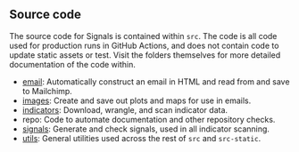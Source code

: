 ## Source code

The source code for Signals is contained within `src`. The code is all code used
for production runs in GitHub Actions, and does not contain code to update static
assets or test. Visit the folders themselves
for more detailed documentation of the code within.

- [email](email/README.md): Automatically construct an email in HTML and read from
and save to Mailchimp.
- [images](images/README.md): Create and save out plots and maps for use in emails.
- [indicators](indicators/README.md): Download, wrangle, and scan indicator data.
- repo: Code to automate documentation and other repository checks.
- [signals](signals/README.md): Generate and check signals, used in all indicator scanning.
- [utils](utils/README.md): General utilities used across the rest of `src` and `src-static`.
